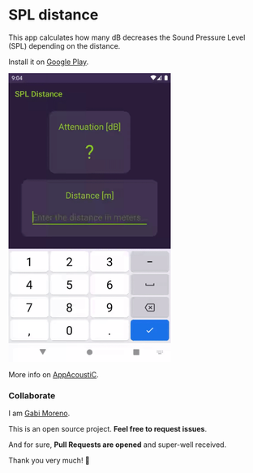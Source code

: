 # SPL distance
This app calculates how many dB decreases the Sound Pressure Level (SPL)  depending on the distance.

Install it on [Google Play](https://play.google.com/store/apps/details?id=com.appacoustic.android.spldistance).

<img src="demo.gif" width="320" />

More info on [AppAcoustiC](http://appacoustic.com/).

### Collaborate

I am [Gabi Moreno](https://gabimoreno.soy).

This is an open source project. **Feel free to request issues**.

And for sure, **Pull Requests are opened** and super-well received.

Thank you very much! 🤗

